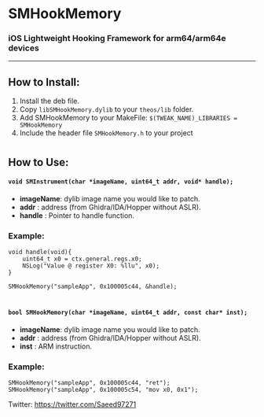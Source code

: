 # SMHookMemory
### iOS Lightweight Hooking Framework for arm64/arm64e devices
---

## How to Install:
1. Install the deb file.
2. Copy ```libSMHookMemory.dylib``` to your ```theos/lib``` folder.
3. Add SMHookMemory to your MakeFile:
         ```$(TWEAK_NAME)_LIBRARIES = SMHookMemory```
4. Include the header file ```SMHookMemory.h``` to your project

#
## How to Use:

#### ```void SMInstrument(char *imageName, uint64_t addr, void* handle);```
* **imageName**: dylib image name you would like to patch.
* **addr**     : address (from Ghidra/IDA/Hopper without ASLR).
* **handle**     : Pointer to handle function.

### Example:
```
void handle(void){
    uint64_t x0 = ctx.general.regs.x0;
    NSLog("Value @ register X0: %llu", x0);
}

SMHookMemory("sampleApp", 0x100005c44, &handle);
```
#
#### ```bool SMHookMemory(char *imageName, uint64_t addr, const char* inst);```
* **imageName**: dylib image name you would like to patch.
* **addr**     : address (from Ghidra/IDA/Hopper without ASLR).
* **inst**     : ARM instruction.

### Example:
```
SMHookMemory("sampleApp", 0x100005c44, "ret");
SMHookMemory("sampleApp", 0x100005c54, "mov x0, 0x1");
```

Twitter: https://twitter.com/Saeed97271
